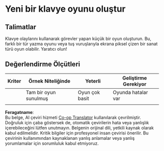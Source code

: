 <!--
CO_OP_TRANSLATOR_METADATA:
{
  "original_hash": "de5384c118e15e4d1d0eaa00fc01b112",
  "translation_date": "2025-08-26T01:11:00+00:00",
  "source_file": "4-typing-game/typing-game/assignment.md",
  "language_code": "tr"
}
-->
# Yeni bir klavye oyunu oluştur

## Talimatlar

Klavye olaylarını kullanarak görevler yapan küçük bir oyun oluşturun. Bu, farklı bir tür yazma oyunu veya tuş vuruşlarıyla ekrana piksel çizen bir sanat türü oyun olabilir. Yaratıcı olun!

## Değerlendirme Ölçütleri

| Kriter   | Örnek Niteliğinde        | Yeterli                  | Geliştirme Gerekiyor |
| -------- | ------------------------ | ------------------------ | -------------------- |
|          | Tam bir oyun sunulmuş    | Oyun çok basit           | Oyunda hatalar var   |
|          |                          |                          |                      |

**Feragatname**:  
Bu belge, AI çeviri hizmeti [Co-op Translator](https://github.com/Azure/co-op-translator) kullanılarak çevrilmiştir. Doğruluk için çaba göstersek de, otomatik çevirilerin hata veya yanlışlık içerebileceğini lütfen unutmayın. Belgenin orijinal dili, yetkili kaynak olarak kabul edilmelidir. Kritik bilgiler için profesyonel insan çevirisi önerilir. Bu çevirinin kullanımından kaynaklanan yanlış anlamalar veya yanlış yorumlamalar için sorumluluk kabul etmiyoruz.